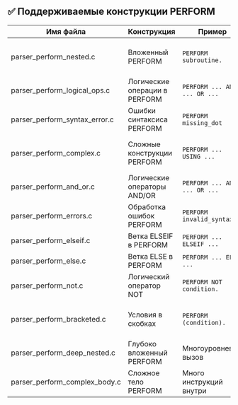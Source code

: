 ## ✅ Поддерживаемые конструкции PERFORM

| Имя файла                     | Конструкция                   | Пример                       | Поддерживается | Комментарий                           |
| ----------------------------- | ----------------------------- | ---------------------------- | -------------- | ------------------------------------- |
| parser_perform_nested.c       | Вложенный PERFORM             | `PERFORM subroutine.`        | 🔲 Частично    | Требуется доработка вложенных вызовов |
| parser_perform_logical_ops.c  | Логические операции в PERFORM | `PERFORM ... AND ... OR ...` | 🔲 Частично    | Частичная поддержка AND/OR            |
| parser_perform_syntax_error.c | Ошибки синтаксиса PERFORM     | `PERFORM missing_dot`        | ✅ Готово      | Обработка базовых ошибок              |
| parser_perform_complex.c      | Сложные конструкции PERFORM   | `PERFORM ... USING ...`      | 🔲 Частично    | Требуется доработка сложных вызовов   |
| parser_perform_and_or.c       | Логические операторы AND/OR   | `PERFORM ... AND ... OR ...` | 🔲 Частично    | Частичная поддержка                   |
| parser_perform_errors.c       | Обработка ошибок PERFORM      | `PERFORM invalid_syntax.`    | ✅ Готово      | Базовые ошибки парсинга               |
| parser_perform_elseif.c       | Ветка ELSEIF в PERFORM        | `PERFORM ... ELSEIF ...`     | ❌ Не готово   | Не реализовано                        |
| parser_perform_else.c         | Ветка ELSE в PERFORM          | `PERFORM ... ELSE ...`       | ❌ Не готово   | Не реализовано                        |
| parser_perform_not.c          | Логический оператор NOT       | `PERFORM NOT condition.`     | 🔲 Частично    | Частичная реализация                  |
| parser_perform_bracketed.c    | Условия в скобках             | `PERFORM (condition).`       | 🔲 Частично    | Нужно улучшить разбор скобок          |
| parser_perform_deep_nested.c  | Глубоко вложенный PERFORM     | Многоуровневый вызов         | ❌ Не готово   | Не реализовано                        |
| parser_perform_complex_body.c | Сложное тело PERFORM          | Много инструкций внутри      | 🔲 Частично    | Требуется доработка                   |
